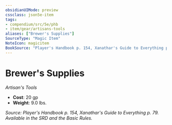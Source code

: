 ```yaml
---
obsidianUIMode: preview
cssclass: json5e-item
tags:
- compendium/src/5e/phb
- item/gear/artisans-tools
aliases: ["Brewer's Supplies"]
SourceType: "Magic Item"
NoteIcon: magicitem
BookSource: "Player's Handbook p. 154, Xanathar's Guide to Everything p. 79. Available in the SRD and the Basic Rules."
---
```

# Brewer's Supplies
*Artisan's Tools*  

- **Cost**: 20 gp
- **Weight**: 9.0 lbs.

*Source: Player's Handbook p. 154, Xanathar's Guide to Everything p. 79. Available in the SRD and the Basic Rules.*